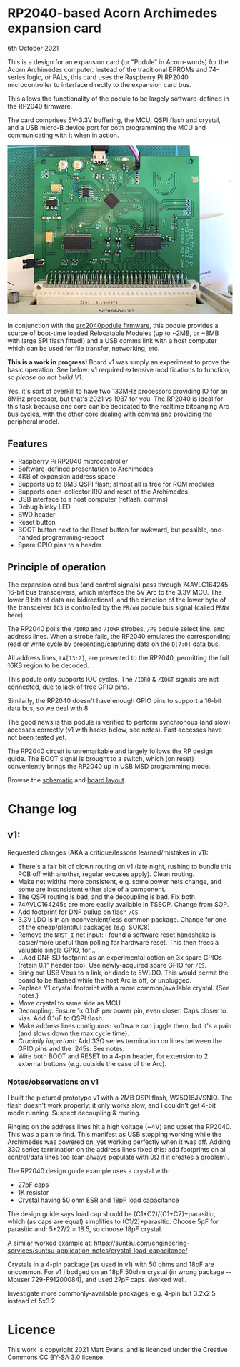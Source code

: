 # RP2040-based Acorn Archimedes expansion card

6th October 2021


This is a design for an expansion card (or "Podule" in Acorn-words) for the Acorn Archimedes computer.  Instead of the traditional EPROMs and 74-series logic, or PALs, this card uses the Raspberry Pi RP2040 microcontroller to interface directly to the expansion card bus.

This allows the functionality of the podule to be largely software-defined in the RP2040 firmware.

The card comprises 5V-3.3V buffering, the MCU, QSPI flash and crystal, and a USB micro-B device port for both programming the MCU and communicating with it when in action.

![Board plugged into an Acorn A3000](doc/arc2040podule.jpg)

In conjunction with the [arc2040podule firmware](https://github.com/evansm7/arc2040podule), this podule provides a source of boot-time loaded Relocatable Modules (up to ~2MB, or ~8MB with large SPI flash fitted!) and a USB comms link with a host computer which can be used for file transfer, networking, etc.

**This is a work in progress!**  Board v1 was simply an experiment to prove the basic operation.  See below: v1 required extensive modifications to function, so _please do not build V1_.

Yes, it's sort of overkill to have two 133MHz processors providing IO for an 8MHz processor, but that's 2021 vs 1987 for you.  The RP2040 is ideal for this task because one core can be dedicated to the realtime bitbanging Arc bus cycles, with the other core dealing with comms and providing the peripheral model.


## Features

  * Raspberry Pi RP2040 microcontroller
  * Software-defined presentation to Archimedes
  * 4KB of expansion address space
  * Supports up to 8MB QSPI flash; almost all is free for ROM modules 
  * Supports open-collector IRQ and reset of the Archimedes
  * USB interface to a host computer (reflash, comms)
  * Debug blinky LED
  * SWD header
  * Reset button
  * BOOT button next to the Reset button for awkward, but possible, one-handed programming-reboot
  * Spare GPIO pins to a header

## Principle of operation

The expansion card bus (and control signals) pass through 74AVLC164245 16-bit bus transceivers, which interface the 5V Arc to the 3.3V MCU.  The lower 8 bits of data are bidirectional, and the direction of the lower byte of the transceiver `IC3` is controlled by the `PR/nW` podule bus signal (called `PRNW` here).

The RP2040 polls the `/IORD` and `/IOWR` strobes, `/PS` podule select line, and address lines.  When a strobe falls, the RP2040 emulates the corresponding read or write cycle by presenting/capturing data on the `D[7:0]` data bus.

All address lines, `LA[13:2]`, are presented to the RP2040, permitting the full 16KB region to be decoded.

This podule only supports IOC cycles.  The `/IORQ` & `/IOGT` signals are not connected, due to lack of free GPIO pins.

Similarly, the RP2040 doesn't have enough GPIO pins to support a 16-bit data bus, so we deal with 8.

The good news is this podule is verified to perform synchronous (and slow) accesses correctly (v1 with hacks below, see notes).  Fast accesses have not been tested yet.

The RP2040 circuit is unremarkable and largely follows the RP design guide.  The BOOT signal is brought to a switch, which (on reset) conveniently brings the RP2040 up in USB MSD programming mode.

Browse the [schematic](doc/podule_2040_sch.pdf) and [board layout](doc/podule_2040_sch.pdf).


# Change log

## v1:

Requested changes (AKA a critique/lessons learned/mistakes in v1):

  * There's a fair bit of clown routing on v1 (late night, rushing to bundle this PCB off with another, regular excuses apply).  Clean routing.
   * Make net widths more consistent, e.g. some power nets change, and some are inconsistent either side of a component.
  * The QSPI routing is bad, and the decoupling is bad.  Fix both.
  * 74AVLC164245s are more easily available in TSSOP.  Change from SOP.
  * Add footprint for DNF pullup on flash `/CS`
  * 3.3V LDO is in an inconvenient/less common package.  Change for one of the cheap/plentiful packages (e.g. SOIC8)
  * Remove the `NRST_I` net input:  I found a software reset handshake is easier/more useful than polling for hardware reset.  This then frees a valuable single GPIO, for...
  * ...Add DNF SD footprint as an experimental option on 3x spare GPIOs (retain 0.1" header too).  Use newly-acquired spare GPIO for `/CS`.
  * Bring out USB Vbus to a link, or diode to 5V/LDO.  This would permit the board to be flashed while the host Arc is off, or unplugged.
  * Replace Y1 crystal footprint with a more common/available crystal.  (See notes.)
  * Move crystal to same side as MCU.
  * Decoupling:  Ensure 1x 0.1uF per power pin, even closer.  Caps closer to vias.  Add 0.1uF to QSPI flash.
  * Make address lines contiguous:  software _can_ juggle them, but it's a pain (and slows down the max cycle time).
  * _Crucially important_: Add 33Ω series termination on lines between the GPIO pins and the '245s.  See notes.
  * Wire both BOOT and RESET to a 4-pin header, for extension to 2 external buttons (e.g. outside the case of the Arc).


### Notes/observations on v1

I built the pictured prototype v1 with a 2MB QSPI flash, W25Q16JVSNIQ.  The flash doesn't work properly:  it only works slow, and I couldn't get 4-bit mode running.  Suspect decoupling & routing.

Ringing on the address lines hit a high voltage (~4V) and upset the RP2040.  This was a pain to find.  This manifest as USB stopping working while the Archimedes was powered on, yet working perfectly when it was off.  Adding 33Ω series termination on the address lines fixed this: add footprints on all control/data lines too (can always populate with 0Ω if it creates a problem).

The RP2040 design guide example uses a crystal with:
 
  * 27pF caps
  * 1K resistor
  * Crystal having 50 ohm ESR and 18pF load capacitance

The design guide says load cap should be (C1*C2)/(C1+C2)+parasitic, which (as caps are equal) simplifies to (C1/2)+parasitic.
Choose 5pF for parasitic and:  5+27/2 = 18.5, so choose 18pF crystal.

A similar worked example at: <https://suntsu.com/engineering-services/suntsu-application-notes/crystal-load-capacitance/>

Crystals in a 4-pin package (as used in v1) with 50 ohms and 18pF are uncommon.  For v1 I bodged on an 18pF 50ohm crystal (in wrong package -- Mouser 729-F91200084), and used 27pF caps.  Worked well.

Investigate more commonly-available packages, e.g. 4-pin but 3.2x2.5 instead of 5x3.2.


# Licence

This work is copyright 2021 Matt Evans, and is licenced under the Creative Commons CC BY-SA 3.0 license.
